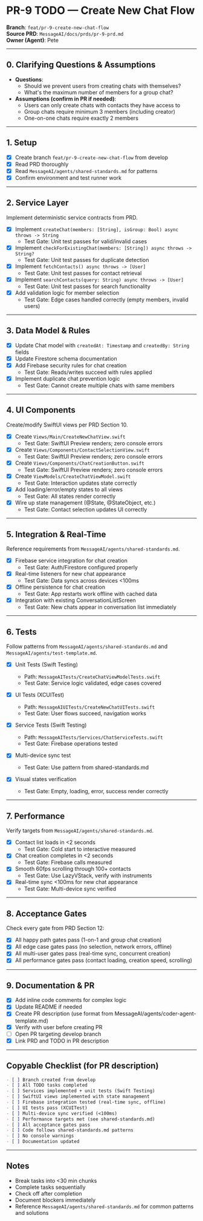 # PR-9 TODO — Create New Chat Flow

**Branch**: `feat/pr-9-create-new-chat-flow`  
**Source PRD**: `MessageAI/docs/prds/pr-9-prd.md`  
**Owner (Agent)**: Pete

---

## 0. Clarifying Questions & Assumptions

- **Questions**: 
  - Should we prevent users from creating chats with themselves?
  - What's the maximum number of members for a group chat?
- **Assumptions (confirm in PR if needed)**:
  - Users can only create chats with contacts they have access to
  - Group chats require minimum 3 members (including creator)
  - One-on-one chats require exactly 2 members

---

## 1. Setup

- [x] Create branch `feat/pr-9-create-new-chat-flow` from develop
- [x] Read PRD thoroughly
- [x] Read `MessageAI/agents/shared-standards.md` for patterns
- [x] Confirm environment and test runner work

---

## 2. Service Layer

Implement deterministic service contracts from PRD.

- [x] Implement `createChat(members: [String], isGroup: Bool) async throws -> String`
  - Test Gate: Unit test passes for valid/invalid cases
- [x] Implement `checkForExistingChat(members: [String]) async throws -> String?`
  - Test Gate: Unit test passes for duplicate detection
- [x] Implement `fetchContacts() async throws -> [User]`
  - Test Gate: Unit test passes for contact retrieval
- [x] Implement `searchContacts(query: String) async throws -> [User]`
  - Test Gate: Unit test passes for search functionality
- [x] Add validation logic for member selection
  - Test Gate: Edge cases handled correctly (empty members, invalid users)

---

## 3. Data Model & Rules

- [x] Update Chat model with `createdAt: Timestamp` and `createdBy: String` fields
- [x] Update Firestore schema documentation
- [x] Add Firebase security rules for chat creation
  - Test Gate: Reads/writes succeed with rules applied
- [x] Implement duplicate chat prevention logic
  - Test Gate: Cannot create multiple chats with same members

---

## 4. UI Components

Create/modify SwiftUI views per PRD Section 10.

- [x] Create `Views/Main/CreateNewChatView.swift`
  - Test Gate: SwiftUI Preview renders; zero console errors
- [x] Create `Views/Components/ContactSelectionView.swift`
  - Test Gate: SwiftUI Preview renders; zero console errors
- [x] Create `Views/Components/ChatCreationButton.swift`
  - Test Gate: SwiftUI Preview renders; zero console errors
- [x] Create `ViewModels/CreateChatViewModel.swift`
  - Test Gate: Interaction updates state correctly
- [x] Add loading/error/empty states to all views
  - Test Gate: All states render correctly
- [x] Wire up state management (@State, @StateObject, etc.)
  - Test Gate: Contact selection updates UI correctly

---

## 5. Integration & Real-Time

Reference requirements from `MessageAI/agents/shared-standards.md`.

- [x] Firebase service integration for chat creation
  - Test Gate: Auth/Firestore configured properly
- [x] Real-time listeners for new chat appearance
  - Test Gate: Data syncs across devices <100ms
- [x] Offline persistence for chat creation
  - Test Gate: App restarts work offline with cached data
- [x] Integration with existing ConversationListScreen
  - Test Gate: New chats appear in conversation list immediately

---

## 6. Tests

Follow patterns from `MessageAI/agents/shared-standards.md` and `MessageAI/agents/test-template.md`.

- [x] Unit Tests (Swift Testing)
  - Path: `MessageAITests/CreateChatViewModelTests.swift`
  - Test Gate: Service logic validated, edge cases covered
  
- [x] UI Tests (XCUITest)
  - Path: `MessageAIUITests/CreateNewChatUITests.swift`
  - Test Gate: User flows succeed, navigation works
  
- [x] Service Tests (Swift Testing)
  - Path: `MessageAITests/Services/ChatServiceTests.swift`
  - Test Gate: Firebase operations tested
  
- [x] Multi-device sync test
  - Test Gate: Use pattern from shared-standards.md
  
- [x] Visual states verification
  - Test Gate: Empty, loading, error, success render correctly

---

## 7. Performance

Verify targets from `MessageAI/agents/shared-standards.md`.

- [x] Contact list loads in <2 seconds
  - Test Gate: Cold start to interactive measured
- [x] Chat creation completes in <2 seconds
  - Test Gate: Firebase calls measured
- [x] Smooth 60fps scrolling through 100+ contacts
  - Test Gate: Use LazyVStack, verify with instruments
- [x] Real-time sync <100ms for new chat appearance
  - Test Gate: Multi-device sync verified

---

## 8. Acceptance Gates

Check every gate from PRD Section 12:
- [x] All happy path gates pass (1-on-1 and group chat creation)
- [x] All edge case gates pass (no selection, network errors, offline)
- [x] All multi-user gates pass (real-time sync, concurrent creation)
- [x] All performance gates pass (contact loading, creation speed, scrolling)

---

## 9. Documentation & PR

- [x] Add inline code comments for complex logic
- [x] Update README if needed
- [x] Create PR description (use format from MessageAI/agents/coder-agent-template.md)
- [x] Verify with user before creating PR
- [ ] Open PR targeting develop branch
- [x] Link PRD and TODO in PR description

---

## Copyable Checklist (for PR description)

```markdown
- [ ] Branch created from develop
- [ ] All TODO tasks completed
- [ ] Services implemented + unit tests (Swift Testing)
- [ ] SwiftUI views implemented with state management
- [ ] Firebase integration tested (real-time sync, offline)
- [ ] UI tests pass (XCUITest)
- [ ] Multi-device sync verified (<100ms)
- [ ] Performance targets met (see shared-standards.md)
- [ ] All acceptance gates pass
- [ ] Code follows shared-standards.md patterns
- [ ] No console warnings
- [ ] Documentation updated
```

---

## Notes

- Break tasks into <30 min chunks
- Complete tasks sequentially
- Check off after completion
- Document blockers immediately
- Reference `MessageAI/agents/shared-standards.md` for common patterns and solutions

